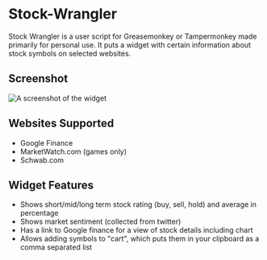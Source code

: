 Stock-Wrangler
==============

Stock Wrangler is a user script for Greasemonkey or Tampermonkey made primarily for personal use. It puts a widget with certain information about stock symbols on selected websites.

## Screenshot
![A screenshot of the widget](http://puu.sh/7o20f/2934b585a9.png)

## Websites Supported
- Google Finance
- MarketWatch.com (games only)
- Schwab.com

## Widget Features
- Shows short/mid/long term stock rating (buy, sell, hold) and average in percentage
- Shows market sentiment (collected from twitter)
- Has a link to Google finance for a view of stock details including chart
- Allows adding symbols to "cart", which puts them in your clipboard as a comma separated list